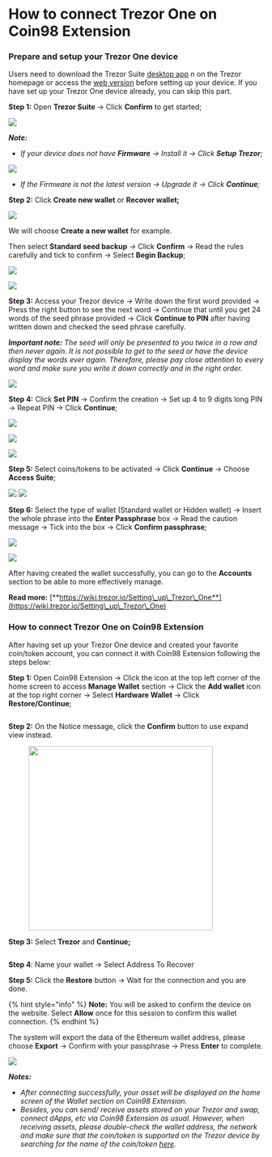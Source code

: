 # How to connect Trezor One on Coin98 Extension

### **Prepare and setup your Trezor One device** <a href="#id-4jvvzc3nadvd" id="id-4jvvzc3nadvd"></a>

Users need to download the Trezor Suite [desktop app](https://suite.trezor.io/) n on the Trezor homepage or access the [web version](https://suite.trezor.io/web/) before setting up your device. If you have set up your Trezor One device already, you can skip this part.

**Step 1:** Open **Trezor Suite** → Click **Confirm** to get started;

![](<../../../../.gitbook/assets/0 (43).png>)

_**Note:**_

* _If your device does not have **Firmware** → Install it → Click **Setup Trezor**;_

![](<../../../../.gitbook/assets/1 (28)>)

* _If the Firmware is not the latest version → Upgrade it → Click **Continue**;_

**Step 2:** Click **Create new wallet** or **Recover wallet;**

![](<../../../../.gitbook/assets/2 (14)>)

We will choose **Create a new wallet** for example.

Then select **Standard seed backup** _→_ Click **Confirm** → Read the rules carefully and tick to confirm → Select **Begin Backup**;

![](<../../../../.gitbook/assets/3 (25)>)

![](<../../../../.gitbook/assets/4 (4).png>)

**Step 3:** Access your Trezor device → Write down the first word provided → Press the right button to see the next word → Continue that until you get 24 words of the seed phrase provided → Click **Continue to PIN** after having written down and checked the seed phrase carefully.

_**Important note:** The seed will only be presented to you twice in a row and then never again. It is not possible to get to the seed or have the device display the words ever again. Therefore, please pay close attention to every word and make sure you write it down correctly and in the right order._

![](<../../../../.gitbook/assets/5 (12)>)

**Step 4:** Click **Set PIN** → Confirm the creation → Set up 4 to 9 digits long PIN → Repeat PIN → Click **Continue**;

![](<../../../../.gitbook/assets/6 (4).png>)

![](<../../../../.gitbook/assets/7 (8)>)

![](<../../../../.gitbook/assets/8 (5)>)

**Step 5:** Select coins/tokens to be activated → Click **Continue** → Choose **Access Suite**;

![](https://github.com/DucDuongCoin98/Coin98Docs/blob/main/.gitbook/assets/9) ![](<../../../../.gitbook/assets/10 (3).png>)

**Step 6:** Select the type of wallet (Standard wallet or Hidden wallet) → Insert the whole phrase into the **Enter Passphrase** box → Read the caution message → Tick into the box → Click **Confirm passphrase**;

![](<../../../../.gitbook/assets/11 (4)>)

![](<../../../../.gitbook/assets/12 (3).png>)

After having created the wallet successfully, you can go to the **Accounts** section to be able to more effectively manage.

**Read more:** [**https://wiki.trezor.io/Setting\_up\_Trezor\_One**](https://wiki.trezor.io/Setting\_up\_Trezor\_One)

### **How to connect Trezor One on Coin98 Extension** <a href="#pvsvt881x0ov" id="pvsvt881x0ov"></a>

After having set up your Trezor One device and created your favorite coin/token account, you can connect it with Coin98 Extension following the steps below:

**Step 1:** Open Coin98 Extension → Click the icon at the top left corner of the home screen to access **Manage Wallet** section → Click the **Add wallet** icon at the top right corner → Select **Hardware Wallet** → Click **Restore/Continue**;

<figure><img src="../../../../.gitbook/assets/Screenshot 0006-06-21 at 10.30.25 (1).png" alt=""><figcaption></figcaption></figure>

**Step 2:** On the Notice message, click the **Confirm** button to use expand view instead.

<figure><img src="../../../../.gitbook/assets/image (52).png" alt="" width="364"><figcaption></figcaption></figure>

**Step 3:** Select **Trezor** and **Continue;**

<figure><img src="../../../../.gitbook/assets/Screenshot 0005-11-28 at 11.28.02.png" alt=""><figcaption></figcaption></figure>

**Step 4**: Name your wallet → Select Address To Recover

**Step 5:** Click the **Restore** button → Wait for the connection and you are done.

{% hint style="info" %}
**Note:** You will be asked to confirm the device on the website. Select **Allow** once for this session to confirm this wallet connection.
{% endhint %}

The system will export the data of the Ethereum wallet address, please choose **Export** → Confirm with your passphrase → Press **Enter** to complete.

![](https://github.com/DucDuongCoin98/Coin98Docs/blob/main/.gitbook/assets/15)

_**Notes:**_

* _After connecting successfully, your asset will be displayed on the home screen of the Wallet section on Coin98 Extension._
* _Besides, you can send/ receive assets stored on your Trezor and swap, connect dApps, etc via Coin98 Extension as usual. However, when receiving assets, please double-check the wallet address, the network and make sure that the coin/token is supported on the Trezor device by searching for the name of the coin/token_ [_here_](https://trezor.io/coins/)_._
